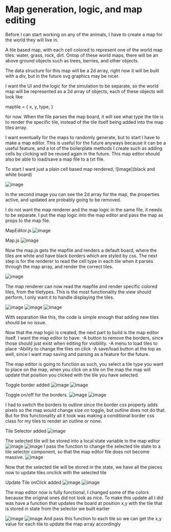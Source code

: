 
# Map generation, logic, and map editing

Before I can start working on any of the animals, I have to create a map for the world they will live in.

A tile based map, with each cell colored to represent one of the world map tiles: water, grass, rock, dirt.
Ontop of these world maps, there will be an above ground objects such as trees, berries, and other objects.


The data structure for this map will be a 2d array, right now it will be built with a div, but in the future svg graphics may be nicer.

I want the UI and the logic for the simulation to be separate, so the world map will be represented as a 2d array of objects,
each of these objects will look like

maptile = {
    x,
    y,
    type,
}

for now. When the <Map /> file parses the map board, it will see what type the tile is to render the specific tile, instead of the tile itself being added into the map tiles array.

I want eventually for the maps to randomly generate, but to start I have to make a map editor. This is useful for the future anyways because it can be a useful feature, and a lot of the boilerplate methods I create such as adding cells by clicking will be reused again in the future. This map editor should also be able to load/save a map file to a txt file.


To start I want just a plain cell based map rendered,
![image](black and white board)

![image](maplogic)

In the second image you can see the 2d array for the map, the properties active, and updated are probably going to be removed.

I do not want the map renderer and the map logic in the same file, it needs to be separate.
I put the map logic into the map editor and pass the map as props to the map file.

MapEditor.js
![image](maplogic)

Map.js
![image](maprender)


Now the map.js gets the mapfile and renders a default board, where the tiles are white and have black borders which are styled by css.
The next step is for the renderer to read the cell type in each tile when it parses through the map array, and render the correct tiles.

![image](greenmap)

The map renderer can now read the mapfile and render specific colored tiles, from the tiletypes.
This is the most functionality the view should perform, I only want it to handle displaying the tiles.

![image](maptotilehandler)
![image](tilehandlertotile)
![image](tile)

With separation like this, the code is simple enough that adding new tiles should be no issue.

Now that the map logic is created, the next part to build is the map editor itself.
I want the map editor to have:
-A button to remove the borders, since those should just exist when editing for visibility.
-A menu to load tiles to place
-Ability to change the tiles on click
-A save/load button at the top as well, since I want map saving and parsing as a feature for the future.

The map editor is going to function as such, you select a tile type you want to place on the map, when you click on a tile on the map the map will update that position you clicked with the tile you have selected.

Toggle border added
![image](withborders)
![image](noborders)

Toggle on/off for the borders. 
![image](bordercss)
![image](borderToggleCode)

I had to switch the borders to outline since the border css property adds pixels so the map would change size on toggle, but outline does not do that.
But for this functionality all it took was making a conditional border css class for my tiles to render an outline or none.

Tile Selector added
![image](tileSelector)

The selected tile will be stored into a local state variable in the map editor
![image](tileSelectorState)
![image](tileSelectorMapEditor)
I pass the function to change the selected tile state to a tile selector component, so that the map editor file does not become massive.
![image](tileSelectorclass)

Now that the selected tile will be stored in the state, we have all the pieces now to update tiles onclick with the selected tile

Update Tile onClick added
![image](mapCreation)
![image](mapCreationNoBorder)

The map editor now is fully functional, I changed some of the colors because the original ones did not look as nice.
To make this update all I did was have a function that updates the board at position x,y with the tile that is stored in state from the selector we built earlier

![image](updateMapwselectedTile)
![image](updateMapPassed)
And pass this function to each tile so we can get the x,y value for each tile to update the map array accordingly


